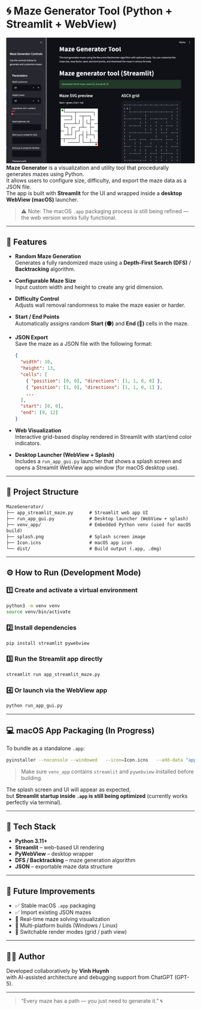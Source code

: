 # 🌀 Maze Generator Tool (Python + Streamlit + WebView)
![Preview](images/preview.png)
**Maze Generator** is a visualization and utility tool that procedurally generates mazes using Python.  
It allows users to configure size, difficulty, and export the maze data as a JSON file.  
The app is built with **Streamlit** for the UI and wrapped inside a **desktop WebView (macOS)** launcher.

> ⚠️ Note: The macOS `.app` packaging process is still being refined — the web version works fully functional.

---

## 🚀 Features

- **Random Maze Generation**  
  Generates a fully randomized maze using a **Depth-First Search (DFS)** / **Backtracking** algorithm.

- **Configurable Maze Size**  
  Input custom width and height to create any grid dimension.

- **Difficulty Control**  
  Adjusts wall removal randomness to make the maze easier or harder.

- **Start / End Points**  
  Automatically assigns random **Start (🟢)** and **End (🔴)** cells in the maze.

- **JSON Export**  
  Save the maze as a JSON file with the following format:
  ```json
  {
    "width": 10,
    "height": 13,
    "cells": [
      { "position": [0, 0], "directions": [1, 1, 0, 0] },
      { "position": [1, 0], "directions": [1, 1, 0, 1] },
      ...
    ],
    "start": [0, 0],
    "end": [9, 12]
  }
  ```

- **Web Visualization**  
  Interactive grid-based display rendered in Streamlit with start/end color indicators.

- **Desktop Launcher (WebView + Splash)**  
  Includes a `run_app_gui.py` launcher that shows a splash screen and opens a Streamlit WebView app window (for macOS desktop use).

---

## 🧩 Project Structure

```
MazeGenerator/
├── app_streamlit_maze.py      # Streamlit web app UI
├── run_app_gui.py             # Desktop launcher (WebView + splash)
├── venv_app/                  # Embedded Python venv (used for macOS build)
├── splash.png                 # Splash screen image
├── Icon.icns                  # macOS app icon
└── dist/                      # Build output (.app, .dmg)
```

---

## ⚙️ How to Run (Development Mode)

### 1️⃣ Create and activate a virtual environment
```bash
python3 -m venv venv
source venv/bin/activate
```

### 2️⃣ Install dependencies
```bash
pip install streamlit pywebview
```

### 3️⃣ Run the Streamlit app directly
```bash
streamlit run app_streamlit_maze.py
```

### 4️⃣ Or launch via the WebView app
```bash
python run_app_gui.py
```

---

## 💻 macOS App Packaging (In Progress)

To bundle as a standalone `.app`:
```bash
pyinstaller --noconsole --windowed   --icon=Icon.icns   --add-data "app_streamlit_maze.py:."   --add-data "splash.png:."   --add-data "venv_app:venv_app"   --name "Maze Generator" run_app_gui.py
```

> Make sure `venv_app` contains `streamlit` and `pywebview` installed before building.

The splash screen and UI will appear as expected,  
but **Streamlit startup inside `.app` is still being optimized** (currently works perfectly via terminal).

---

## 🧠 Tech Stack

- **Python 3.11+**
- **Streamlit** – web-based UI rendering
- **PyWebView** – desktop wrapper
- **DFS / Backtracking** – maze generation algorithm
- **JSON** – exportable maze data structure

---

## 🧭 Future Improvements

- ✅ Stable macOS `.app` packaging  
- ✅ Import existing JSON mazes  
- 🔲 Real-time maze solving visualization  
- 🔲 Multi-platform builds (Windows / Linux)  
- 🔲 Switchable render modes (grid / path view)

---

## 👨‍💻 Author

Developed collaboratively by **Vinh Huynh**  
with AI-assisted architecture and debugging support from ChatGPT (GPT-5).

---

> “Every maze has a path — you just need to generate it.” 🌀

